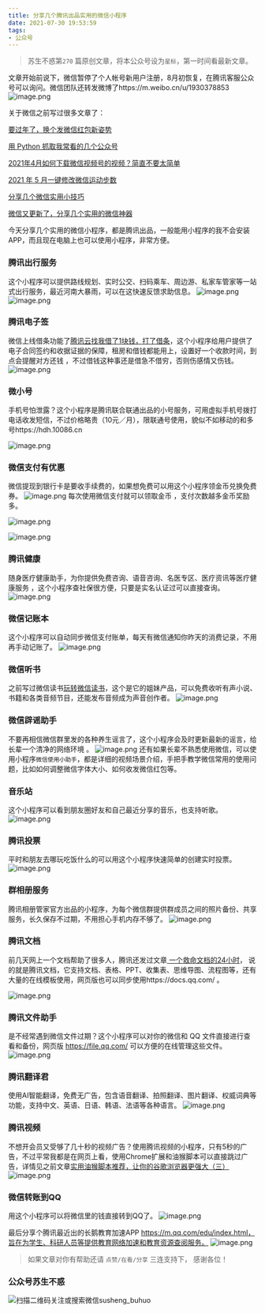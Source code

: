 ```yaml
---
title: 分享几个腾讯出品实用的微信小程序
date: 2021-07-30 19:53:59
tags:
- 公众号
---
```

> 苏生不惑第`270` 篇原创文章，将本公众号设为`星标`，第一时间看最新文章。

文章开始前说下，微信暂停了个人帐号新用户注册，8月初恢复，在腾讯客服公众号可以询问。微信团队还转发微博了https://m.weibo.cn/u/1930378853
![image.png](https://upload-images.jianshu.io/upload_images/23152173-68d39a28ed6843b7.png?imageMogr2/auto-orient/strip%7CimageView2/2/w/1240)

关于微信之前写过很多文章了：

[要过年了，换个发微信红包新姿势](https://mp.weixin.qq.com/s/SCNqjY6shLARcEe11kIT0A)

[用 Python 抓取我常看的几个公众号](https://mp.weixin.qq.com/s/HkjDiPFZvTGWyHfy-bQfAg)

[2021年4月如何下载微信视频号的视频？简直不要太简单](https://mp.weixin.qq.com/s/ig_aD0B2n7Vi6CdDeZ11Zg)

[2021 年 5 月一键修改微信运动步数](https://mp.weixin.qq.com/s/PQ9DfLjLsGyqjvYiQcsR9w)

[分享几个微信实用小技巧](https://mp.weixin.qq.com/s/jQbWoNFdIUpNH7M6B_zSrQ)

[微信又更新了，分享几个实用的微信神器](https://mp.weixin.qq.com/s/C2ht6VHwAVv76uYEw7mG_A)

今天分享几个实用的微信小程序，都是腾讯出品，一般能用小程序的我不会安装APP，而且现在电脑上也可以使用小程序，非常方便。

### 腾讯出行服务
这个小程序可以提供路线规划、实时公交、扫码乘车、周边游、私家车管家等一站式出行服务，最近河南大暴雨，可以在这快速反馈求助信息。
![image.png](https://upload-images.jianshu.io/upload_images/23152173-903d7986b0162578.png?imageMogr2/auto-orient/strip%7CimageView2/2/w/1240)
![image.png](https://upload-images.jianshu.io/upload_images/23152173-016c71bb98a2ab08.png?imageMogr2/auto-orient/strip%7CimageView2/2/w/1240)

### 腾讯电子签
微信上线借条功能了[腾讯云找我借了1块钱，打了借条](https://mp.weixin.qq.com/s/Pae3eyHwu_KKpnn0cJ6UoQ)，这个小程序给用户提供了电子合同签约和收据证据的保障，租房和借钱都能用上，设置好一个收款时间，到点会提醒对方还钱 ，不过借钱这种事还是借急不借穷，否则伤感情又伤钱。
![image.png](https://upload-images.jianshu.io/upload_images/23152173-e1f8b233ee5f259c.png?imageMogr2/auto-orient/strip%7CimageView2/2/w/1240)

### 微小号  
手机号怕泄露？这个小程序是腾讯联合联通出品的小号服务，可用虚拟手机号拨打电话收发短信，不过价格略贵（10元／月），限联通号使用，貌似不如移动的和多号https://hdh.10086.cn

![image.png](https://upload-images.jianshu.io/upload_images/23152173-65bbd5a932e47204.png?imageMogr2/auto-orient/strip%7CimageView2/2/w/1240)


### 微信支付有优惠
微信提现到银行卡是要收手续费的，如果想免费可以用这个小程序领金币兑换免费券。
![image.png](https://upload-images.jianshu.io/upload_images/23152173-9da4e90b9abb0a1e.png?imageMogr2/auto-orient/strip%7CimageView2/2/w/1240)
每次使用微信支付就可以领取金币 ，支付次数越多金币奖励多。

![image.png](https://upload-images.jianshu.io/upload_images/23152173-0c1d10179a163580.png?imageMogr2/auto-orient/strip%7CimageView2/2/w/1240)

![image.png](https://upload-images.jianshu.io/upload_images/23152173-554b97d9752634e8.png?imageMogr2/auto-orient/strip%7CimageView2/2/w/1240)
 ### 腾讯健康
随身医疗健康助手，为你提供免费咨询、语音咨询、名医专区、医疗资讯等医疗健康服务 ，这个小程序查社保很方便，只要是实名认证过可以直接查询。 
![image.png](https://upload-images.jianshu.io/upload_images/23152173-3d6886db9262b683.png?imageMogr2/auto-orient/strip%7CimageView2/2/w/1240)

### 微信记账本
这个小程序可以自动同步微信支付账单，每天有微信通知你昨天的消费记录，不用再手动记账了。
![image.png](https://upload-images.jianshu.io/upload_images/23152173-8bc8a560a4ca3746.png?imageMogr2/auto-orient/strip%7CimageView2/2/w/1240)
### 微信听书
之前写过微信读书[玩转微信读书](https://mp.weixin.qq.com/s/13tErvC_GTnlDt8w0a5oiQ)，这个是它的姐妹产品，可以免费收听有声小说、书籍和各类音频节目，还能发布音频成为声音创作者。
![image.png](https://upload-images.jianshu.io/upload_images/23152173-65f409e5132b8f86.png?imageMogr2/auto-orient/strip%7CimageView2/2/w/1240)
### 微信辟谣助手
不要再相信微信群里发的各种养生谣言了，这个小程序会及时更新最新的谣言，给长辈一个清净的网络环境 。
![image.png](https://upload-images.jianshu.io/upload_images/23152173-ebeaee88da98b8b8.png?imageMogr2/auto-orient/strip%7CimageView2/2/w/1240)
还有如果长辈不熟悉使用微信，可以使用小程序`微信使用小助手`，都是详细的视频场景介绍，手把手教学微信常用的使用问题，比如如何调整微信字体大小、如何收发微信红包等。 
### 音乐站
这个小程序可以看到朋友圈好友和自己最近分享的音乐，也支持听歌。
![image.png](https://upload-images.jianshu.io/upload_images/23152173-91419a6c8b79835a.png?imageMogr2/auto-orient/strip%7CimageView2/2/w/1240)
### 腾讯投票
平时和朋友去哪玩吃饭什么的可以用这个小程序快速简单的创建实时投票。
![image.png](https://upload-images.jianshu.io/upload_images/23152173-f5e46b11abcdbba9.png?imageMogr2/auto-orient/strip%7CimageView2/2/w/1240)
### 群相册服务
腾讯相册管家官方出品的小程序，为每个微信群提供群成员之间的照片备份、共享服务，长久保存不过期，不用担心手机内存不够了。
![image.png](https://upload-images.jianshu.io/upload_images/23152173-c4f7ef0ef8bf7d6a.png?imageMogr2/auto-orient/strip%7CimageView2/2/w/1240)


### 腾讯文档
前几天网上一个文档帮助了很多人，腾讯还发过文章[ 一个救命文档的24小时](https://mp.weixin.qq.com/s/nxHrvg_mg7e7VRmolW0_Tg)， 说的就是腾讯文档，它支持文档、表格、PPT、收集表、思维导图、流程图等，还有大量的在线模板使用，网页版也可以同步使用https://docs.qq.com/ 。  

![image.png](https://upload-images.jianshu.io/upload_images/23152173-07d4ba1b69b3a78f.png?imageMogr2/auto-orient/strip%7CimageView2/2/w/1240)


### 腾讯文件助手
是不经常遇到微信文件过期？这个小程序可以对你的微信和 QQ 文件直接进行查看和备份，网页版 https://file.qq.com/ 可以方便的在线管理这些文件。 
![image.png](https://upload-images.jianshu.io/upload_images/23152173-138dc8f436ad2428.png?imageMogr2/auto-orient/strip%7CimageView2/2/w/1240)
 ### 腾讯翻译君
使用AI智能翻译，免费无广告，包含语音翻译、拍照翻译、图片翻译、权威词典等功能，支持中文、英语、日语、韩语、法语等各种语言。
![image.png](https://upload-images.jianshu.io/upload_images/23152173-2909e15205760779.png?imageMogr2/auto-orient/strip%7CimageView2/2/w/1240)

### 腾讯视频
不想开会员又受够了几十秒的视频广告？使用腾讯视频的小程序，只有5秒的广告，不过平常我都是在网页上看，使用Chrome扩展和油猴脚本可以直接跳过广告，详情见之前文章[实用油猴脚本推荐，让你的谷歌浏览器更强大（三）](https://mp.weixin.qq.com/s/Yh2xfd2cpL8WbPjsxC3CMg)
![image.png](https://upload-images.jianshu.io/upload_images/23152173-3b0e2f3c0d5b79b7.png?imageMogr2/auto-orient/strip%7CimageView2/2/w/1240)
### 微信转账到QQ
用这个小程序可以将微信里的钱直接转到QQ了。
![image.png](https://upload-images.jianshu.io/upload_images/23152173-32a931775ee47ce9.png?imageMogr2/auto-orient/strip%7CimageView2/2/w/1240)

最后分享个腾讯最近出的长鹅教育加速APP https://m.qq.com/edu/index.html，旨在为学生、科研人员等提供教育网络加速和教育资源查阅服务。
![image.png](https://upload-images.jianshu.io/upload_images/23152173-a4b409e82d8b2686.png?imageMogr2/auto-orient/strip%7CimageView2/2/w/1240)
 >  如果文章对你有帮助还请 `点赞/在看/分享` 三连支持下， 感谢各位！

### 公众号苏生不惑
![扫描二维码关注或搜索微信susheng_buhuo](https://upload-images.jianshu.io/upload_images/23152173-61c280d775baf3e6.png?imageMogr2/auto-orient/strip%7CimageView2/2/w/1240)
